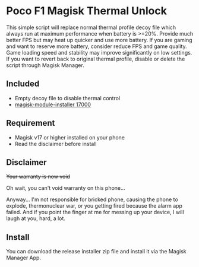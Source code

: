 # Poco F1 Magisk Thermal Unlock
This simple script will replace normal thermal profile decoy file which always run at maximum performance when battery is >=20%.
Provide much better FPS but may heat up quicker and use more battery.
If you are gaming and want to reserve more battery, consider reduce FPS and game quality. Game loading speed and stability may improve significantly on low settings.
If you want to revert back to original thermal profile, disable or delete the script through Magisk Manager.

## Included

* Empty decoy file to disable thermal control
* [magisk-module-installer 17000](https://github.com/topjohnwu/magisk-module-installer)

## Requirement

* Magisk v17 or higher installed on your phone
* Read the disclaimer before install

## Disclaimer
~~Your warranty is now void~~

Oh wait, you can't void warranty on this phone...

Anyway...
I'm not responsible for bricked phone, causing the phone to explode, thermonuclear war, or you getting fired because the alarm app failed.
And if you point the finger at me for messing up your device, I will laugh at you, hard, a lot.

## Install

You can download the release installer zip file and install it via the Magisk Manager App.